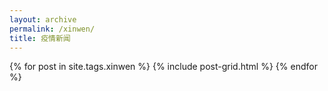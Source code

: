 ```yaml
---
layout: archive
permalink: /xinwen/
title: 疫情新闻
---
```


<div class="tiles">
  {% for post in site.tags.xinwen %}
 	{% include post-grid.html %}
  {% endfor %}
</div>

